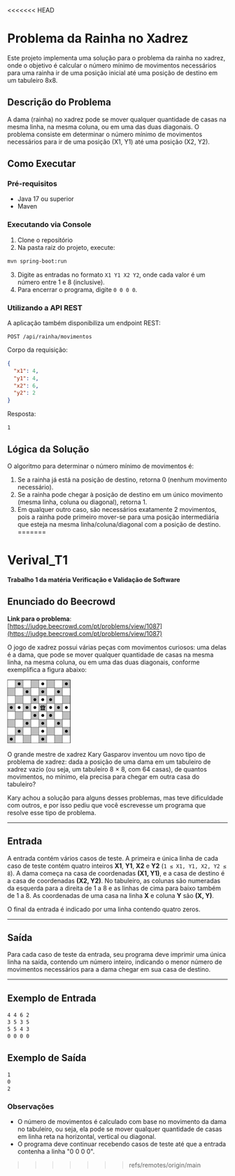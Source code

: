 <<<<<<< HEAD
# Problema da Rainha no Xadrez

Este projeto implementa uma solução para o problema da rainha no xadrez, onde o objetivo é calcular o número mínimo de movimentos necessários para uma rainha ir de uma posição inicial até uma posição de destino em um tabuleiro 8x8.

## Descrição do Problema

A dama (rainha) no xadrez pode se mover qualquer quantidade de casas na mesma linha, na mesma coluna, ou em uma das duas diagonais. O problema consiste em determinar o número mínimo de movimentos necessários para ir de uma posição (X1, Y1) até uma posição (X2, Y2).

## Como Executar

### Pré-requisitos

- Java 17 ou superior
- Maven

### Executando via Console

1. Clone o repositório
2. Na pasta raiz do projeto, execute:

```bash
mvn spring-boot:run
```

3. Digite as entradas no formato `X1 Y1 X2 Y2`, onde cada valor é um número entre 1 e 8 (inclusive).
4. Para encerrar o programa, digite `0 0 0 0`.

### Utilizando a API REST

A aplicação também disponibiliza um endpoint REST:

```
POST /api/rainha/movimentos
```

Corpo da requisição:

```json
{
  "x1": 4,
  "y1": 4,
  "x2": 6,
  "y2": 2
}
```

Resposta:

```
1
```

## Lógica da Solução

O algoritmo para determinar o número mínimo de movimentos é:

1. Se a rainha já está na posição de destino, retorna 0 (nenhum movimento necessário).
2. Se a rainha pode chegar à posição de destino em um único movimento (mesma linha, coluna ou diagonal), retorna 1.
3. Em qualquer outro caso, são necessários exatamente 2 movimentos, pois a rainha pode primeiro mover-se para uma posição intermediária que esteja na mesma linha/coluna/diagonal com a posição de destino.
=======
# Verival_T1
**Trabalho 1 da matéria Verificação e Validação de Software**

## Enunciado do Beecrowd

**Link para o problema**: [https://judge.beecrowd.com/pt/problems/view/1087](https://judge.beecrowd.com/pt/problems/view/1087)

O jogo de xadrez possui várias peças com movimentos curiosos: uma delas é a dama, que pode se mover qualquer quantidade de casas na mesma linha, na mesma coluna, ou em uma das duas diagonais, conforme exemplifica a figura abaixo:

![Imagem do tabuleiro de damas](resources/imagem_damas.png)

O grande mestre de xadrez Kary Gasparov inventou um novo tipo de problema de xadrez: dada a posição de uma dama em um tabuleiro de xadrez vazio (ou seja, um tabuleiro 8 × 8, com 64 casas), de quantos movimentos, no mínimo, ela precisa para chegar em outra casa do tabuleiro?

Kary achou a solução para alguns desses problemas, mas teve dificuldade com outros, e por isso pediu que você escrevesse um programa que resolve esse tipo de problema.  

---

## Entrada

A entrada contém vários casos de teste. A primeira e única linha de cada caso de teste contém quatro inteiros **X1**, **Y1**, **X2** e **Y2** (`1 ≤ X1, Y1, X2, Y2 ≤ 8`). A dama começa na casa de coordenadas **(X1, Y1)**, e a casa de destino é a casa de coordenadas **(X2, Y2)**. No tabuleiro, as colunas são numeradas da esquerda para a direita de 1 a 8 e as linhas de cima para baixo também de 1 a 8. As coordenadas de uma casa na linha **X** e coluna **Y** são **(X, Y)**.

O final da entrada é indicado por uma linha contendo quatro zeros.

---

## Saída

Para cada caso de teste da entrada, seu programa deve imprimir uma única linha na saída, contendo um número inteiro, indicando o menor número de movimentos necessários para a dama chegar em sua casa de destino.

---

## Exemplo de Entrada
```
4 4 6 2
3 5 3 5
5 5 4 3
0 0 0 0
```
## Exemplo de Saída
```
1
0
2
```
### Observações

- O número de movimentos é calculado com base no movimento da dama no tabuleiro, ou seja, ela pode se mover qualquer quantidade de casas em linha reta na horizontal, vertical ou diagonal.
- O programa deve continuar recebendo casos de teste até que a entrada contenha a linha "0 0 0 0".
>>>>>>> refs/remotes/origin/main
